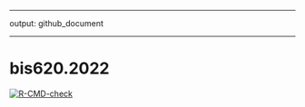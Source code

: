 ------------------------------------------------------------------------

output: github_document

------------------------------------------------------------------------

# bis620.2022

<!-- badges: start -->

[![R-CMD-check](https://github.com/Juli66/bis620.2022/actions/workflows/R-CMD-check.yaml/badge.svg)](https://github.com/Juli66/bis620.2022/actions/workflows/R-CMD-check.yaml)
<!-- badges: end -->


